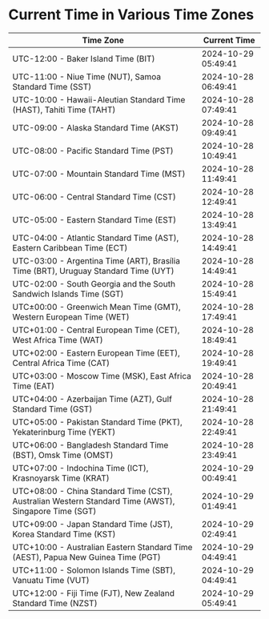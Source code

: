# Current Time in Various Time Zones

| Time Zone | Current Time |
|-----------|--------------|
| UTC-12:00 - Baker Island Time (BIT) | 2024-10-29 05:49:41 |
| UTC-11:00 - Niue Time (NUT), Samoa Standard Time (SST) | 2024-10-28 06:49:41 |
| UTC-10:00 - Hawaii-Aleutian Standard Time (HAST), Tahiti Time (TAHT) | 2024-10-28 07:49:41 |
| UTC-09:00 - Alaska Standard Time (AKST) | 2024-10-28 09:49:41 |
| UTC-08:00 - Pacific Standard Time (PST) | 2024-10-28 10:49:41 |
| UTC-07:00 - Mountain Standard Time (MST) | 2024-10-28 11:49:41 |
| UTC-06:00 - Central Standard Time (CST) | 2024-10-28 12:49:41 |
| UTC-05:00 - Eastern Standard Time (EST) | 2024-10-28 13:49:41 |
| UTC-04:00 - Atlantic Standard Time (AST), Eastern Caribbean Time (ECT) | 2024-10-28 14:49:41 |
| UTC-03:00 - Argentina Time (ART), Brasília Time (BRT), Uruguay Standard Time (UYT) | 2024-10-28 14:49:41 |
| UTC-02:00 - South Georgia and the South Sandwich Islands Time (SGT) | 2024-10-28 15:49:41 |
| UTC±00:00 - Greenwich Mean Time (GMT), Western European Time (WET) | 2024-10-28 17:49:41 |
| UTC+01:00 - Central European Time (CET), West Africa Time (WAT) | 2024-10-28 18:49:41 |
| UTC+02:00 - Eastern European Time (EET), Central Africa Time (CAT) | 2024-10-28 19:49:41 |
| UTC+03:00 - Moscow Time (MSK), East Africa Time (EAT) | 2024-10-28 20:49:41 |
| UTC+04:00 - Azerbaijan Time (AZT), Gulf Standard Time (GST) | 2024-10-28 21:49:41 |
| UTC+05:00 - Pakistan Standard Time (PKT), Yekaterinburg Time (YEKT) | 2024-10-28 22:49:41 |
| UTC+06:00 - Bangladesh Standard Time (BST), Omsk Time (OMST) | 2024-10-28 23:49:41 |
| UTC+07:00 - Indochina Time (ICT), Krasnoyarsk Time (KRAT) | 2024-10-29 00:49:41 |
| UTC+08:00 - China Standard Time (CST), Australian Western Standard Time (AWST), Singapore Time (SGT) | 2024-10-29 01:49:41 |
| UTC+09:00 - Japan Standard Time (JST), Korea Standard Time (KST) | 2024-10-29 02:49:41 |
| UTC+10:00 - Australian Eastern Standard Time (AEST), Papua New Guinea Time (PGT) | 2024-10-29 04:49:41 |
| UTC+11:00 - Solomon Islands Time (SBT), Vanuatu Time (VUT) | 2024-10-29 04:49:41 |
| UTC+12:00 - Fiji Time (FJT), New Zealand Standard Time (NZST) | 2024-10-29 05:49:41 |
